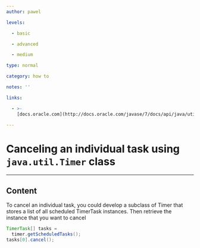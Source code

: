 ```yaml
---
author: pawel

levels:

  - basic

  - advanced

  - medium

type: normal

category: how to

notes: ''

links:

  - >-
    [docs.oracle.com](http://docs.oracle.com/javase/7/docs/api/java/util/TimerTask.html){website}

---
```

# Canceling an individual task using `java.util.Timer` class

---
## Content

To cancel an individual task, you could develop a subclass of Timer that stores a list of all scheduled TimerTask instances. Then retrieve the instance that you want to cancel 

```java
TimerTask[] tasks =
  timer.getScheduledTasks();
tasks[0].cancel();
```